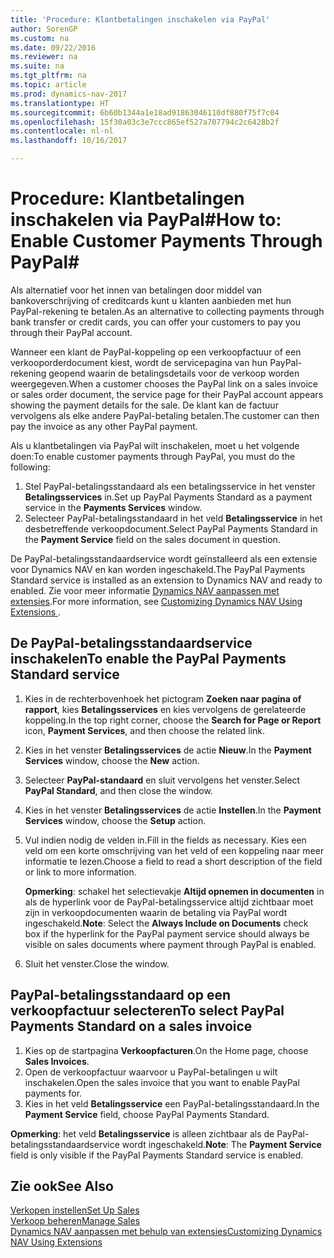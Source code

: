 ```yaml
---
title: 'Procedure: Klantbetalingen inschakelen via PayPal'
author: SorenGP
ms.custom: na
ms.date: 09/22/2016
ms.reviewer: na
ms.suite: na
ms.tgt_pltfrm: na
ms.topic: article
ms.prod: dynamics-nav-2017
ms.translationtype: HT
ms.sourcegitcommit: 6b60b1344a1e18ad91863046110df880f75f7c04
ms.openlocfilehash: 15f30a03c3e7ccc865ef527a707794c2c6428b2f
ms.contentlocale: nl-nl
ms.lasthandoff: 10/16/2017

---
```


# <a name="how-to-enable-customer-payments-through-paypal"></a><span data-ttu-id="b864e-102">Procedure: Klantbetalingen inschakelen via PayPal#</span><span class="sxs-lookup"><span data-stu-id="b864e-102">How to: Enable Customer Payments Through PayPal#</span></span>
<span data-ttu-id="b864e-103">Als alternatief voor het innen van betalingen door middel van bankoverschrijving of creditcards kunt u klanten aanbieden met hun PayPal-rekening te betalen.</span><span class="sxs-lookup"><span data-stu-id="b864e-103">As an alternative to collecting payments through bank transfer or credit cards, you can offer your customers to pay you through their PayPal account.</span></span>

<span data-ttu-id="b864e-104">Wanneer een klant de PayPal-koppeling op een verkoopfactuur of een verkooporderdocument kiest, wordt de servicepagina van hun PayPal-rekening geopend waarin de betalingsdetails voor de verkoop worden weergegeven.</span><span class="sxs-lookup"><span data-stu-id="b864e-104">When a customer chooses the PayPal link on a sales invoice or sales order document, the service page for their PayPal account appears showing the payment details for the sale.</span></span> <span data-ttu-id="b864e-105">De klant kan de factuur vervolgens als elke andere PayPal-betaling betalen.</span><span class="sxs-lookup"><span data-stu-id="b864e-105">The customer can then pay the invoice as any other PayPal payment.</span></span>

<span data-ttu-id="b864e-106">Als u klantbetalingen via PayPal wilt inschakelen, moet u het volgende doen:</span><span class="sxs-lookup"><span data-stu-id="b864e-106">To enable customer payments through PayPal, you must do the following:</span></span>

1. <span data-ttu-id="b864e-107">Stel PayPal-betalingsstandaard als een betalingsservice in het venster **Betalingsservices** in.</span><span class="sxs-lookup"><span data-stu-id="b864e-107">Set up PayPal Payments Standard as a payment service in the **Payments Services** window.</span></span>
2. <span data-ttu-id="b864e-108">Selecteer PayPal-betalingsstandaard in het veld **Betalingsservice** in het desbetreffende verkoopdocument.</span><span class="sxs-lookup"><span data-stu-id="b864e-108">Select PayPal Payments Standard in the **Payment Service** field on the sales document in question.</span></span>

<span data-ttu-id="b864e-109">De PayPal-betalingsstandaardservice wordt geïnstalleerd als een extensie voor Dynamics NAV en kan worden ingeschakeld.</span><span class="sxs-lookup"><span data-stu-id="b864e-109">The PayPal Payments Standard service is installed as an extension to Dynamics NAV and ready to enabled.</span></span> <span data-ttu-id="b864e-110">Zie voor meer informatie [Dynamics NAV aanpassen met extensies](ui-extensions.md).</span><span class="sxs-lookup"><span data-stu-id="b864e-110">For more information, see [Customizing Dynamics NAV Using Extensions ](ui-extensions.md).</span></span>

## <a name="to-enable-the-paypal-payments-standard-service"></a><span data-ttu-id="b864e-111">De PayPal-betalingsstandaardservice inschakelen</span><span class="sxs-lookup"><span data-stu-id="b864e-111">To enable the PayPal Payments Standard service</span></span>
1. <span data-ttu-id="b864e-112">Kies in de rechterbovenhoek het pictogram **Zoeken naar pagina of rapport**, kies **Betalingsservices** en kies vervolgens de gerelateerde koppeling.</span><span class="sxs-lookup"><span data-stu-id="b864e-112">In the top right corner, choose the **Search for Page or Report** icon, **Payment Services**, and then choose the related link.</span></span>  
2. <span data-ttu-id="b864e-113">Kies in het venster **Betalingsservices** de actie **Nieuw**.</span><span class="sxs-lookup"><span data-stu-id="b864e-113">In the **Payment Services** window, choose the **New** action.</span></span>
3. <span data-ttu-id="b864e-114">Selecteer **PayPal-standaard** en sluit vervolgens het venster.</span><span class="sxs-lookup"><span data-stu-id="b864e-114">Select **PayPal Standard**, and then close the window.</span></span>
4. <span data-ttu-id="b864e-115">Kies in het venster **Betalingsservices** de actie **Instellen**.</span><span class="sxs-lookup"><span data-stu-id="b864e-115">In the **Payment Services** window, choose the **Setup** action.</span></span>
5. <span data-ttu-id="b864e-116">Vul indien nodig de velden in.</span><span class="sxs-lookup"><span data-stu-id="b864e-116">Fill in the fields as necessary.</span></span> <span data-ttu-id="b864e-117">Kies een veld om een korte omschrijving van het veld of een koppeling naar meer informatie te lezen.</span><span class="sxs-lookup"><span data-stu-id="b864e-117">Choose a field to read a short description of the field or link to more information.</span></span>

    <span data-ttu-id="b864e-118">**Opmerking**: schakel het selectievakje **Altijd opnemen in documenten** in als de hyperlink voor de PayPal-betalingsservice altijd zichtbaar moet zijn in verkoopdocumenten waarin de betaling via PayPal wordt ingeschakeld.</span><span class="sxs-lookup"><span data-stu-id="b864e-118">**Note**: Select the **Always Include on Documents** check box if the hyperlink for the PayPal payment service should always be visible on sales documents where payment through PayPal is enabled.</span></span>

6. <span data-ttu-id="b864e-119">Sluit het venster.</span><span class="sxs-lookup"><span data-stu-id="b864e-119">Close the window.</span></span>

## <a name="to-select-paypal-payments-standard-on-a-sales-invoice"></a><span data-ttu-id="b864e-120">PayPal-betalingsstandaard op een verkoopfactuur selecteren</span><span class="sxs-lookup"><span data-stu-id="b864e-120">To select PayPal Payments Standard on a sales invoice</span></span>
1. <span data-ttu-id="b864e-121">Kies op de startpagina **Verkoopfacturen**.</span><span class="sxs-lookup"><span data-stu-id="b864e-121">On the Home page, choose **Sales Invoices**.</span></span>
2. <span data-ttu-id="b864e-122">Open de verkoopfactuur waarvoor u PayPal-betalingen u wilt inschakelen.</span><span class="sxs-lookup"><span data-stu-id="b864e-122">Open the sales invoice that you want to enable PayPal payments for.</span></span>
3. <span data-ttu-id="b864e-123">Kies in het veld **Betalingsservice** een PayPal-betalingsstandaard.</span><span class="sxs-lookup"><span data-stu-id="b864e-123">In the **Payment Service** field, choose PayPal Payments Standard.</span></span>

<span data-ttu-id="b864e-124">**Opmerking**: het veld **Betalingsservice** is alleen zichtbaar als de PayPal-betalingsstandaardservice wordt ingeschakeld.</span><span class="sxs-lookup"><span data-stu-id="b864e-124">**Note**: The **Payment Service** field is only visible if the PayPal Payments Standard service is enabled.</span></span>   

## <a name="see-also"></a><span data-ttu-id="b864e-125">Zie ook</span><span class="sxs-lookup"><span data-stu-id="b864e-125">See Also</span></span>  
[<span data-ttu-id="b864e-126">Verkopen instellen</span><span class="sxs-lookup"><span data-stu-id="b864e-126">Set Up Sales</span></span>](sales-setup-sales.md)  
[<span data-ttu-id="b864e-127">Verkoop beheren</span><span class="sxs-lookup"><span data-stu-id="b864e-127">Manage Sales</span></span>](sales-manage-sales.md)  
[<span data-ttu-id="b864e-128">Dynamics NAV aanpassen met behulp van extensies</span><span class="sxs-lookup"><span data-stu-id="b864e-128">Customizing Dynamics NAV Using Extensions</span></span>](ui-extensions.md)

